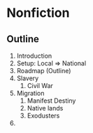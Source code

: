 # Nonfiction

## Outline


1. Introduction
1. Setup: Local => National
1. Roadmap (Outline)
1. Slavery
    1. Civil War
1. Migration
    1. Manifest Destiny
    1. Native lands
    1. Exodusters
1. 
